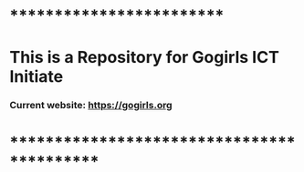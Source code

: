 # ************************
# This is a Repository for Gogirls ICT Initiate
### Current website: https://gogirls.org
# ******************************************